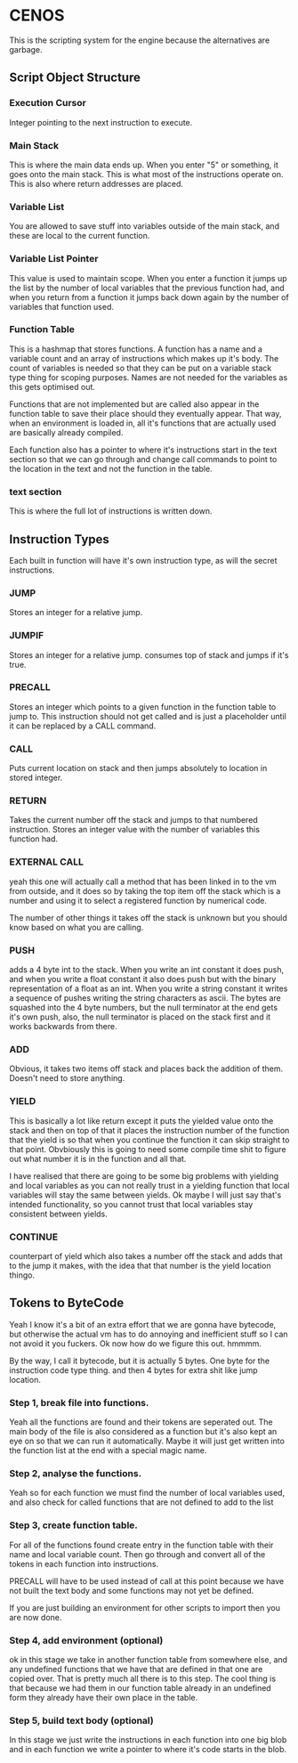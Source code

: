 # CENOS
This is the scripting system for the engine because the alternatives are garbage.

## Script Object Structure
### Execution Cursor
Integer pointing to the next instruction to execute.

### Main Stack
This is where the main data ends up. When you enter "5" or something, it goes onto the main stack.
This is what most of the instructions operate on. This is also where return addresses are placed.

### Variable List
You are allowed to save stuff into variables outside of the main stack, and these are local to the
current function.

### Variable List Pointer
This value is used to maintain scope. When you enter a function it jumps up the list by the number
of local variables that the previous function had, and when you return from a function it jumps back
down again by the number of variables that function used.

### Function Table
This is a hashmap that stores functions. A function has a name and a variable count and an array of
instructions which makes up it's body. The count of variables is needed so that they can be put on
a variable stack type thing for scoping purposes. Names are not needed for the variables as this
gets optimised out.

Functions that are not implemented but are called also appear in the function table to save their
place should they eventually appear. That way, when an environment is loaded in, all it's
functions that are actually used are basically already compiled.

Each function also has a pointer to where it's instructions start in the text section so that we
can go through and change call commands to point to the location in the text and not the function in
the table.

### text section
This is where the full lot of instructions is written down.


## Instruction Types
Each built in function will have it's own instruction type, as will the secret instructions.

### JUMP
Stores an integer for a relative jump.

### JUMPIF
Stores an integer for a relative jump. consumes top of stack and jumps if it's true.

### PRECALL
Stores an integer which points to a given function in the function table to jump to. This
instruction should not get called and is just a placeholder until it can be replaced by a CALL
command.

### CALL
Puts current location on stack and then jumps absolutely to location in stored integer.

### RETURN
Takes the current number off the stack and jumps to that numbered instruction. Stores an integer
value with the number of variables this function had.

### EXTERNAL CALL
yeah this one will actually call a method that has been linked in to the vm from outside, and it
does so by taking the top item off the stack which is a number and using it to select a registered
function by numerical code.

The number of other things it takes off the stack is unknown but you should know based on what you
are calling.

### PUSH
adds a 4 byte int to the stack. When you write an int constant it does push, and when you write a
float constant it also does push but with the binary representation of a float as an int. When you
write a string constant it writes a sequence of pushes writing the string characters as ascii. The
bytes are squashed into the 4 byte numbers, but the null terminator at the end gets it's own push,
also, the null terminator is placed on the stack first and it works backwards from there.

### ADD
Obvious, it takes two items off stack and places back the addition of them. Doesn't need to store
anything.

### YIELD
This is basically a lot like return except it puts the yielded value onto the stack and then on top
of that it places the instruction number of the function that the yield is so that when you
continue the function it can skip straight to that point. Obvbiously this is going to need some
compile time shit to figure out what number it is in the function and all that.

I have realised that there are going to be some big problems with yielding and local variables as
you can not really trust in a yielding function that local variables will stay the same between
yields. Ok maybe I will just say that's intended functionality, so you cannot trust that local
variables stay consistent between yields.

### CONTINUE
counterpart of yield which also takes a number off the stack and adds that to the jump it makes,
with the idea that that number is the yield location thingo.





## Tokens to ByteCode
Yeah I know it's a bit of an extra effort that we are gonna have bytecode, but otherwise the actual
vm has to do annoying and inefficient stuff so I can not avoid it you fuckers. Ok now how do we
figure this out. hmmmm.

By the way, I call it bytecode, but it is actually 5 bytes. One byte for the instruction code type
thing. and then 4 bytes for extra shit like jump location.


### Step 1, break file into functions.
Yeah all the functions are found and their tokens are seperated out. The main body of the file is
also considered as a function but it's also kept an eye on so that we can run it automatically.
Maybe it will just get written into the function list at the end with a special magic name.

### Step 2, analyse the functions.
Yeah so for each function we must find the number of local variables used, and also check for called
functions that are not defined to add to the list

### Step 3, create function table.
For all of the functions found create entry in the function table with their name and local variable
count. Then go through and convert all of the tokens in each function into instructions.

PRECALL will have to be used instead of call at this point because we have not built the text body
and some functions may not yet be defined.

If you are just building an environment for other scripts to import then you are now done.

### Step 4, add environment (optional)
ok in this stage we take in another function table from somewhere else, and any undefined functions
that we have that are defined in that one are copied over. That is pretty much all there is to this
step. The cool thing is that because we had them in our function table already in an undefined form
they already have their own place in the table.

### Step 5, build text body (optional)
In this stage we just write the instructions in each function into one big blob and in each function
we write a pointer to where it's code starts in the blob.
